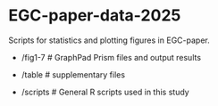 # EGC-paper-data-2025

Scripts for statistics and plotting figures in EGC-paper.

+ /fig1-7 # GraphPad Prism files and output results

+ /table # supplementary files

+ /scripts # General R scripts used in this study
